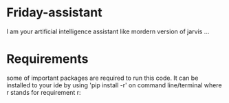 # Friday-assistant
I am your artificial intelligence assistant like mordern version of jarvis ...

# Requirements
some of important packages are required to run this code. It can be installed to your ide by using 'pip install -r' on command line/terminal
where r stands for requirement
r:
